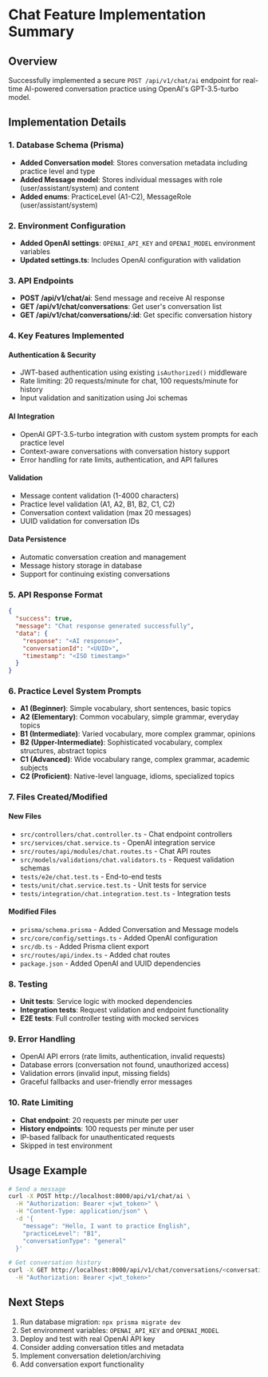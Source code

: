 # Chat Feature Implementation Summary

## Overview
Successfully implemented a secure `POST /api/v1/chat/ai` endpoint for real-time AI-powered conversation practice using OpenAI's GPT-3.5-turbo model.

## Implementation Details

### 1. Database Schema (Prisma)
- **Added Conversation model**: Stores conversation metadata including practice level and type
- **Added Message model**: Stores individual messages with role (user/assistant/system) and content
- **Added enums**: PracticeLevel (A1-C2), MessageRole (user/assistant/system)

### 2. Environment Configuration
- **Added OpenAI settings**: `OPENAI_API_KEY` and `OPENAI_MODEL` environment variables
- **Updated settings.ts**: Includes OpenAI configuration with validation

### 3. API Endpoints
- **POST /api/v1/chat/ai**: Send message and receive AI response
- **GET /api/v1/chat/conversations**: Get user's conversation list
- **GET /api/v1/chat/conversations/:id**: Get specific conversation history

### 4. Key Features Implemented

#### Authentication & Security
- JWT-based authentication using existing `isAuthorized()` middleware
- Rate limiting: 20 requests/minute for chat, 100 requests/minute for history
- Input validation and sanitization using Joi schemas

#### AI Integration
- OpenAI GPT-3.5-turbo integration with custom system prompts for each practice level
- Context-aware conversations with conversation history support
- Error handling for rate limits, authentication, and API failures

#### Validation
- Message content validation (1-4000 characters)
- Practice level validation (A1, A2, B1, B2, C1, C2)
- Conversation context validation (max 20 messages)
- UUID validation for conversation IDs

#### Data Persistence
- Automatic conversation creation and management
- Message history storage in database
- Support for continuing existing conversations

### 5. API Response Format
```json
{
  "success": true,
  "message": "Chat response generated successfully",
  "data": {
    "response": "<AI response>",
    "conversationId": "<UUID>",
    "timestamp": "<ISO timestamp>"
  }
}
```

### 6. Practice Level System Prompts
- **A1 (Beginner)**: Simple vocabulary, short sentences, basic topics
- **A2 (Elementary)**: Common vocabulary, simple grammar, everyday topics
- **B1 (Intermediate)**: Varied vocabulary, more complex grammar, opinions
- **B2 (Upper-Intermediate)**: Sophisticated vocabulary, complex structures, abstract topics
- **C1 (Advanced)**: Wide vocabulary range, complex grammar, academic subjects
- **C2 (Proficient)**: Native-level language, idioms, specialized topics

### 7. Files Created/Modified

#### New Files
- `src/controllers/chat.controller.ts` - Chat endpoint controllers
- `src/services/chat.service.ts` - OpenAI integration service
- `src/routes/api/modules/chat.routes.ts` - Chat API routes
- `src/models/validations/chat.validators.ts` - Request validation schemas
- `tests/e2e/chat.test.ts` - End-to-end tests
- `tests/unit/chat.service.test.ts` - Unit tests for service
- `tests/integration/chat.integration.test.ts` - Integration tests

#### Modified Files
- `prisma/schema.prisma` - Added Conversation and Message models
- `src/core/config/settings.ts` - Added OpenAI configuration
- `src/db.ts` - Added Prisma client export
- `src/routes/api/index.ts` - Added chat routes
- `package.json` - Added OpenAI and UUID dependencies

### 8. Testing
- **Unit tests**: Service logic with mocked dependencies
- **Integration tests**: Request validation and endpoint functionality
- **E2E tests**: Full controller testing with mocked services

### 9. Error Handling
- OpenAI API errors (rate limits, authentication, invalid requests)
- Database errors (conversation not found, unauthorized access)
- Validation errors (invalid input, missing fields)
- Graceful fallbacks and user-friendly error messages

### 10. Rate Limiting
- **Chat endpoint**: 20 requests per minute per user
- **History endpoints**: 100 requests per minute per user
- IP-based fallback for unauthenticated requests
- Skipped in test environment

## Usage Example

```bash
# Send a message
curl -X POST http://localhost:8000/api/v1/chat/ai \
  -H "Authorization: Bearer <jwt_token>" \
  -H "Content-Type: application/json" \
  -d '{
    "message": "Hello, I want to practice English",
    "practiceLevel": "B1",
    "conversationType": "general"
  }'

# Get conversation history
curl -X GET http://localhost:8000/api/v1/chat/conversations/<conversation_id> \
  -H "Authorization: Bearer <jwt_token>"
```

## Next Steps
1. Run database migration: `npx prisma migrate dev`
2. Set environment variables: `OPENAI_API_KEY` and `OPENAI_MODEL`
3. Deploy and test with real OpenAI API key
4. Consider adding conversation titles and metadata
5. Implement conversation deletion/archiving
6. Add conversation export functionality